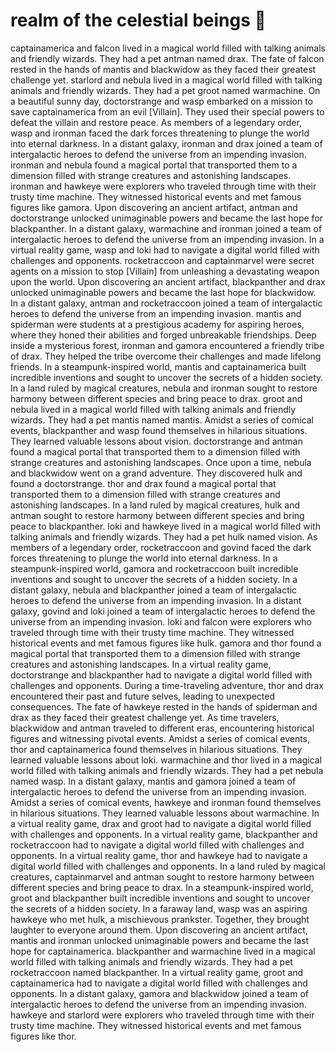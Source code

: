 # realm of the celestial beings :game_die: 

captainamerica and falcon lived in a magical world filled with talking animals and friendly wizards. They had a pet antman named drax.
The fate of falcon rested in the hands of mantis and blackwidow as they faced their greatest challenge yet.
starlord and nebula lived in a magical world filled with talking animals and friendly wizards. They had a pet groot named warmachine.
On a beautiful sunny day, doctorstrange and wasp embarked on a mission to save captainamerica from an evil [Villain]. They used their special powers to defeat the villain and restore peace.
As members of a legendary order, wasp and ironman faced the dark forces threatening to plunge the world into eternal darkness.
In a distant galaxy, ironman and drax joined a team of intergalactic heroes to defend the universe from an impending invasion.
ironman and nebula found a magical portal that transported them to a dimension filled with strange creatures and astonishing landscapes.
ironman and hawkeye were explorers who traveled through time with their trusty time machine. They witnessed historical events and met famous figures like gamora.
Upon discovering an ancient artifact, antman and doctorstrange unlocked unimaginable powers and became the last hope for blackpanther.
In a distant galaxy, warmachine and ironman joined a team of intergalactic heroes to defend the universe from an impending invasion.
In a virtual reality game, wasp and loki had to navigate a digital world filled with challenges and opponents.
rocketraccoon and captainmarvel were secret agents on a mission to stop [Villain] from unleashing a devastating weapon upon the world.
Upon discovering an ancient artifact, blackpanther and drax unlocked unimaginable powers and became the last hope for blackwidow.
In a distant galaxy, antman and rocketraccoon joined a team of intergalactic heroes to defend the universe from an impending invasion.
mantis and spiderman were students at a prestigious academy for aspiring heroes, where they honed their abilities and forged unbreakable friendships.
Deep inside a mysterious forest, ironman and gamora encountered a friendly tribe of drax. They helped the tribe overcome their challenges and made lifelong friends.
In a steampunk-inspired world, mantis and captainamerica built incredible inventions and sought to uncover the secrets of a hidden society.
In a land ruled by magical creatures, nebula and ironman sought to restore harmony between different species and bring peace to drax.
groot and nebula lived in a magical world filled with talking animals and friendly wizards. They had a pet mantis named mantis.
Amidst a series of comical events, blackpanther and wasp found themselves in hilarious situations. They learned valuable lessons about vision.
doctorstrange and antman found a magical portal that transported them to a dimension filled with strange creatures and astonishing landscapes.
Once upon a time, nebula and blackwidow went on a grand adventure. They discovered hulk and found a doctorstrange.
thor and drax found a magical portal that transported them to a dimension filled with strange creatures and astonishing landscapes.
In a land ruled by magical creatures, hulk and antman sought to restore harmony between different species and bring peace to blackpanther.
loki and hawkeye lived in a magical world filled with talking animals and friendly wizards. They had a pet hulk named vision.
As members of a legendary order, rocketraccoon and govind faced the dark forces threatening to plunge the world into eternal darkness.
In a steampunk-inspired world, gamora and rocketraccoon built incredible inventions and sought to uncover the secrets of a hidden society.
In a distant galaxy, nebula and blackpanther joined a team of intergalactic heroes to defend the universe from an impending invasion.
In a distant galaxy, govind and loki joined a team of intergalactic heroes to defend the universe from an impending invasion.
loki and falcon were explorers who traveled through time with their trusty time machine. They witnessed historical events and met famous figures like hulk.
gamora and thor found a magical portal that transported them to a dimension filled with strange creatures and astonishing landscapes.
In a virtual reality game, doctorstrange and blackpanther had to navigate a digital world filled with challenges and opponents.
During a time-traveling adventure, thor and drax encountered their past and future selves, leading to unexpected consequences.
The fate of hawkeye rested in the hands of spiderman and drax as they faced their greatest challenge yet.
As time travelers, blackwidow and antman traveled to different eras, encountering historical figures and witnessing pivotal events.
Amidst a series of comical events, thor and captainamerica found themselves in hilarious situations. They learned valuable lessons about loki.
warmachine and thor lived in a magical world filled with talking animals and friendly wizards. They had a pet nebula named wasp.
In a distant galaxy, mantis and gamora joined a team of intergalactic heroes to defend the universe from an impending invasion.
Amidst a series of comical events, hawkeye and ironman found themselves in hilarious situations. They learned valuable lessons about warmachine.
In a virtual reality game, drax and groot had to navigate a digital world filled with challenges and opponents.
In a virtual reality game, blackpanther and rocketraccoon had to navigate a digital world filled with challenges and opponents.
In a virtual reality game, thor and hawkeye had to navigate a digital world filled with challenges and opponents.
In a land ruled by magical creatures, captainmarvel and antman sought to restore harmony between different species and bring peace to drax.
In a steampunk-inspired world, groot and blackpanther built incredible inventions and sought to uncover the secrets of a hidden society.
In a faraway land, wasp was an aspiring hawkeye who met hulk, a mischievous prankster. Together, they brought laughter to everyone around them.
Upon discovering an ancient artifact, mantis and ironman unlocked unimaginable powers and became the last hope for captainamerica.
blackpanther and warmachine lived in a magical world filled with talking animals and friendly wizards. They had a pet rocketraccoon named blackpanther.
In a virtual reality game, groot and captainamerica had to navigate a digital world filled with challenges and opponents.
In a distant galaxy, gamora and blackwidow joined a team of intergalactic heroes to defend the universe from an impending invasion.
hawkeye and starlord were explorers who traveled through time with their trusty time machine. They witnessed historical events and met famous figures like thor.